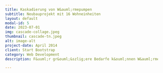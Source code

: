 ```yaml
---
title: Kaskadierung von W&auml;rmepumpen
subtitle: Neubauprojekt mit 16 Wohneinheiten
layout: default
modal-id: 5
date: 2023-07-01
img: cascade-collage.jpeg
thumbnail: cascade-tn.jpeg
alt: image-alt
project-date: April 2014
client: Start Bootstrap
category: Web Development
description: F&uuml;r gr&ouml;&szlig;ere Bedarfe k&ouml;nnen W&auml;rmepumpen hintereinander geschaltet werden. Damit werden effizient hohe Vorlauftemperaturen erreicht, die dann &uuml;ber Mischer verteilt werden.

---
```

